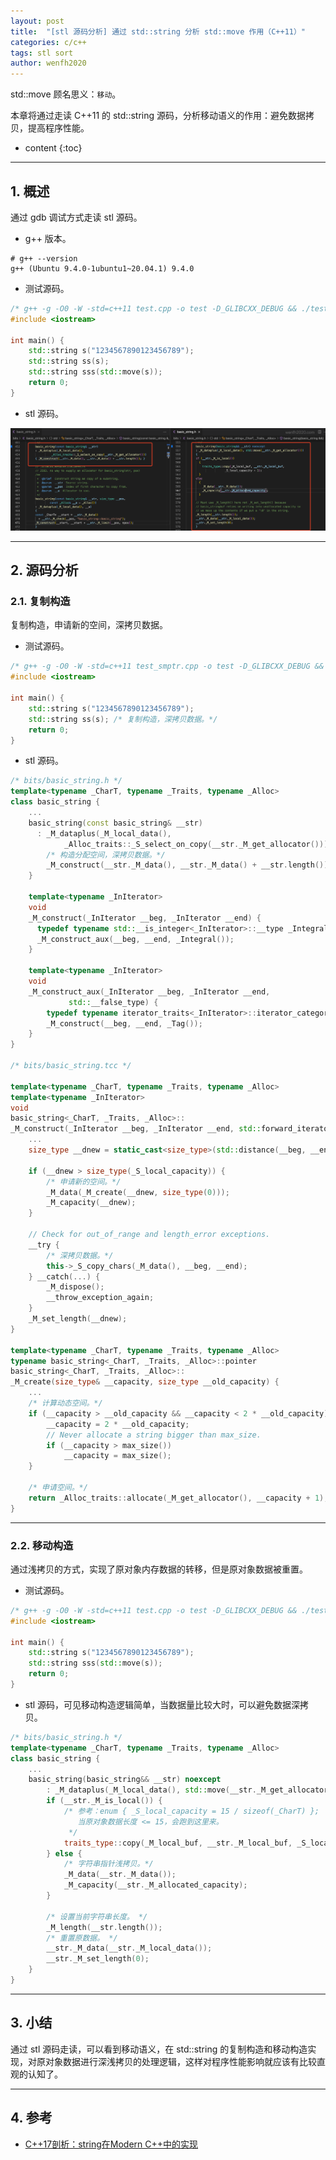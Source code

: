 ```yaml
---
layout: post
title:  "[stl 源码分析] 通过 std::string 分析 std::move 作用（C++11）"
categories: c/c++
tags: stl sort
author: wenfh2020
---
```


std::move 顾名思义：`移动`。

本章将通过走读 C++11 的 std::string 源码，分析移动语义的作用：避免数据拷贝，提高程序性能。



* content
{:toc}

---

## 1. 概述

通过 gdb 调试方式走读 stl 源码。

* g++ 版本。

```shell
# g++ --version                                                             
g++ (Ubuntu 9.4.0-1ubuntu1~20.04.1) 9.4.0
```

* 测试源码。

```cpp
/* g++ -g -O0 -W -std=c++11 test.cpp -o test -D_GLIBCXX_DEBUG && ./test */
#include <iostream>

int main() {
    std::string s("1234567890123456789");
    std::string ss(s);
    std::string sss(std::move(s));
    return 0;
}
```

* stl 源码。

<div align=center><img src="/images/2022-04-08-18-52-02.png" data-action="zoom"/></div>

---

## 2. 源码分析

### 2.1. 复制构造

复制构造，申请新的空间，深拷贝数据。

* 测试源码。

```cpp
/* g++ -g -O0 -W -std=c++11 test_smptr.cpp -o test -D_GLIBCXX_DEBUG && ./test */
#include <iostream>

int main() {
    std::string s("1234567890123456789");
    std::string ss(s); /* 复制构造，深拷贝数据。*/
    return 0;
}
```

* stl 源码。

```cpp
/* bits/basic_string.h */
template<typename _CharT, typename _Traits, typename _Alloc>
class basic_string {
    ...
    basic_string(const basic_string& __str)
      : _M_dataplus(_M_local_data(),
            _Alloc_traits::_S_select_on_copy(__str._M_get_allocator())) {
        /* 构造分配空间，深拷贝数据。*/
        _M_construct(__str._M_data(), __str._M_data() + __str.length());
    }

    template<typename _InIterator>
    void
    _M_construct(_InIterator __beg, _InIterator __end) {
      typedef typename std::__is_integer<_InIterator>::__type _Integral;
      _M_construct_aux(__beg, __end, _Integral());
    }

    template<typename _InIterator>
    void
    _M_construct_aux(_InIterator __beg, _InIterator __end,
             std::__false_type) {
        typedef typename iterator_traits<_InIterator>::iterator_category _Tag;
        _M_construct(__beg, __end, _Tag());
    }
}

/* bits/basic_string.tcc */

template<typename _CharT, typename _Traits, typename _Alloc>
template<typename _InIterator>
void
basic_string<_CharT, _Traits, _Alloc>::
_M_construct(_InIterator __beg, _InIterator __end, std::forward_iterator_tag) {
    ...
    size_type __dnew = static_cast<size_type>(std::distance(__beg, __end));

    if (__dnew > size_type(_S_local_capacity)) {
        /* 申请新的空间。*/
        _M_data(_M_create(__dnew, size_type(0)));
        _M_capacity(__dnew);
    }

    // Check for out_of_range and length_error exceptions.
    __try {
        /* 深拷贝数据。*/
        this->_S_copy_chars(_M_data(), __beg, __end);
    } __catch(...) {
        _M_dispose();
        __throw_exception_again;
    }
    _M_set_length(__dnew);
}

template<typename _CharT, typename _Traits, typename _Alloc>
typename basic_string<_CharT, _Traits, _Alloc>::pointer
basic_string<_CharT, _Traits, _Alloc>::
_M_create(size_type& __capacity, size_type __old_capacity) {
    ...
    /* 计算动态空间。*/
    if (__capacity > __old_capacity && __capacity < 2 * __old_capacity) {
        __capacity = 2 * __old_capacity;
        // Never allocate a string bigger than max_size.
        if (__capacity > max_size())
            __capacity = max_size();
    }

    /* 申请空间。*/
    return _Alloc_traits::allocate(_M_get_allocator(), __capacity + 1);
}
```

---

### 2.2. 移动构造

通过浅拷贝的方式，实现了原对象内存数据的转移，但是原对象数据被重置。

* 测试源码。

```cpp
/* g++ -g -O0 -W -std=c++11 test.cpp -o test -D_GLIBCXX_DEBUG && ./test */
#include <iostream>

int main() {
    std::string s("1234567890123456789");
    std::string sss(std::move(s));
    return 0;
}
```

* stl 源码，可见移动构造逻辑简单，当数据量比较大时，可以避免数据深拷贝。

```cpp
/* bits/basic_string.h */
template<typename _CharT, typename _Traits, typename _Alloc>
class basic_string {
    ...
    basic_string(basic_string&& __str) noexcept
        : _M_dataplus(_M_local_data(), std::move(__str._M_get_allocator())) {
        if (__str._M_is_local()) {
            /* 参考：enum { _S_local_capacity = 15 / sizeof(_CharT) }; 
               当原对象数据长度 <= 15，会跑到这里来。
             */
            traits_type::copy(_M_local_buf, __str._M_local_buf, _S_local_capacity + 1);
        } else {
            /* 字符串指针浅拷贝。*/
            _M_data(__str._M_data());
            _M_capacity(__str._M_allocated_capacity);
        }

        /* 设置当前字符串长度。 */
        _M_length(__str.length());
        /* 重置原数据。 */
        __str._M_data(__str._M_local_data());
        __str._M_set_length(0);
    }
}
```

---

## 3. 小结

通过 stl 源码走读，可以看到移动语义，在 std::string 的复制构造和移动构造实现，对原对象数据进行深浅拷贝的处理逻辑，这样对程序性能影响就应该有比较直观的认知了。

---

## 4. 参考

* [C++17剖析：string在Modern C++中的实现](https://www.cnblogs.com/bigben0123/p/14043586.html)
